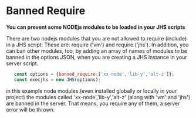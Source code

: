 # Banned Require
**You can prevent some NODEjs modules to be loaded in your JHS scripts**

There are two nodejs modules that you are not allowed to require (include) in  a JHS script:
These are: require ('vm') and require ('jhs'). In addition, you can ban other modules, too, 
by adding an array of names of modules to be banned in the options JSON, when you are creating 
a JHS instance in your server script.

 ```javascript 
    const options = {banned_require:['xx-node','lib-y','alt-z']};
    const execjhs = new JHS(options);
 ```
  in this example node modules  (even installed globally or locally in your project) 
  the modules called 'xx-node','lib-y','alt-z' (along with 'vm' and 'jhs') are banned in 
  the server. That means, you require any of them, a server error will be thrown.

